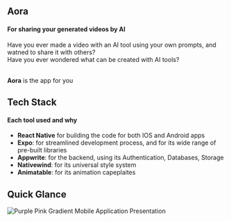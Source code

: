## Aora
#### For sharing your generated videos by AI

Have you ever made a video with an AI tool using your own prompts, and watned to share it with others? 
<br/>
Have you ever wondered what can be created with AI tools? 
<br/> <br/>

__Aora__ is the app for you
<br/>
## Tech Stack
#### Each tool used and why

- __React Native__ for building the code for both IOS and Android apps <br/>
- __Expo__: for streamlined development process, and for its wide range of pre-built libraries <br/>
- __Appwrite__: for the backend, using its Authentication, Databases, Storage <br/>
- __Nativewind__: for its universal style system <br/>
- __Animatable__: for its animation capeplaites <br/>

## Quick Glance
![Purple Pink Gradient Mobile Application Presentation](https://github.com/AfnanSD/Aora/assets/99503463/cc9c790d-ea5d-4a1f-a9d7-ffe426115169)
